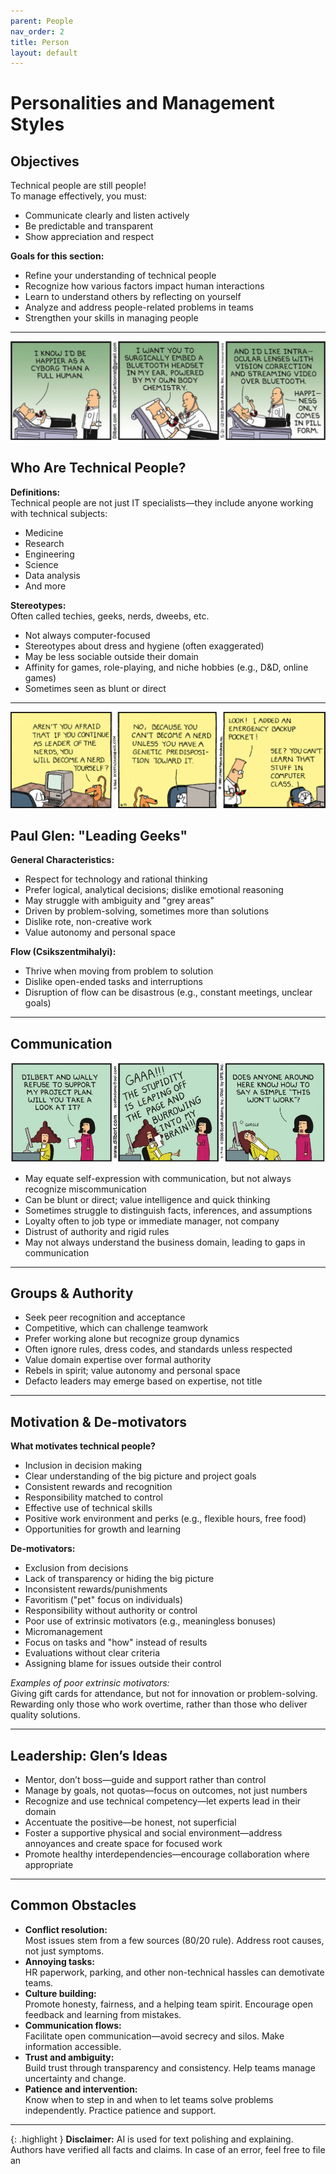 ```yaml
---
parent: People
nav_order: 2
title: Person
layout: default
---
```


# Personalities and Management Styles

## Objectives

Technical people are still people!  
To manage effectively, you must:
- Communicate clearly and listen actively
- Be predictable and transparent
- Show appreciation and respect

**Goals for this section:**
- Refine your understanding of technical people
- Recognize how various factors impact human interactions
- Learn to understand others by reflecting on yourself
- Analyze and address people-related problems in teams
- Strengthen your skills in managing people

---

![Dilber cyborg](image-4.png)

## Who Are Technical People?

**Definitions:**  
Technical people are not just IT specialists—they include anyone working with technical subjects:
- Medicine
- Research
- Engineering
- Science
- Data analysis
- And more

**Stereotypes:**  
Often called techies, geeks, nerds, dweebs, etc.  
- Not always computer-focused
- Stereotypes about dress and hygiene (often exaggerated)
- May be less sociable outside their domain
- Affinity for games, role-playing, and niche hobbies (e.g., D&D, online games)
- Sometimes seen as blunt or direct

---

![Dilberd Nerds](image-5.png)

## Paul Glen: "Leading Geeks"

**General Characteristics:**
- Respect for technology and rational thinking
- Prefer logical, analytical decisions; dislike emotional reasoning
- May struggle with ambiguity and "grey areas"
- Driven by problem-solving, sometimes more than solutions
- Dislike rote, non-creative work
- Value autonomy and personal space

**Flow (Csikszentmihalyi):**
- Thrive when moving from problem to solution
- Dislike open-ended tasks and interruptions
- Disruption of flow can be disastrous (e.g., constant meetings, unclear goals)

---

## Communication

![Dilbert communication](image-6.png)

- May equate self-expression with communication, but not always recognize miscommunication
- Can be blunt or direct; value intelligence and quick thinking
- Sometimes struggle to distinguish facts, inferences, and assumptions
- Loyalty often to job type or immediate manager, not company
- Distrust of authority and rigid rules
- May not always understand the business domain, leading to gaps in communication

---

## Groups & Authority

- Seek peer recognition and acceptance
- Competitive, which can challenge teamwork
- Prefer working alone but recognize group dynamics
- Often ignore rules, dress codes, and standards unless respected
- Value domain expertise over formal authority
- Rebels in spirit; value autonomy and personal space
- Defacto leaders may emerge based on expertise, not title

---

## Motivation & De-motivators

**What motivates technical people?**
- Inclusion in decision making
- Clear understanding of the big picture and project goals
- Consistent rewards and recognition
- Responsibility matched to control
- Effective use of technical skills
- Positive work environment and perks (e.g., flexible hours, free food)
- Opportunities for growth and learning

**De-motivators:**
- Exclusion from decisions
- Lack of transparency or hiding the big picture
- Inconsistent rewards/punishments
- Favoritism ("pet" focus on individuals)
- Responsibility without authority or control
- Poor use of extrinsic motivators (e.g., meaningless bonuses)
- Micromanagement
- Focus on tasks and "how" instead of results
- Evaluations without clear criteria
- Assigning blame for issues outside their control

*Examples of poor extrinsic motivators:*  
Giving gift cards for attendance, but not for innovation or problem-solving.  
Rewarding only those who work overtime, rather than those who deliver quality solutions.

---

## Leadership: Glen’s Ideas

- Mentor, don’t boss—guide and support rather than control
- Manage by goals, not quotas—focus on outcomes, not just numbers
- Recognize and use technical competency—let experts lead in their domain
- Accentuate the positive—be honest, not superficial
- Foster a supportive physical and social environment—address annoyances and create space for focused work
- Promote healthy interdependencies—encourage collaboration where appropriate

---

## Common Obstacles

- **Conflict resolution:**  
  Most issues stem from a few sources (80/20 rule). Address root causes, not just symptoms.
- **Annoying tasks:**  
  HR paperwork, parking, and other non-technical hassles can demotivate teams.
- **Culture building:**  
  Promote honesty, fairness, and a helping team spirit. Encourage open feedback and learning from mistakes.
- **Communication flows:**  
  Facilitate open communication—avoid secrecy and silos. Make information accessible.
- **Trust and ambiguity:**  
  Build trust through transparency and consistency. Help teams manage uncertainty and change.
- **Patience and intervention:**  
  Know when to step in and when to let teams solve problems independently. Practice patience and support.

---

{: .highlight }
**Disclaimer:** AI is used for text polishing and explaining. Authors have verified all facts and claims. In case of an error, feel free to file an